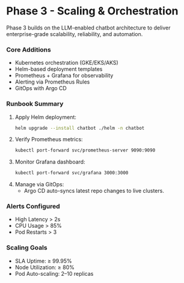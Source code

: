 # Phase 3 - Scaling & Orchestration

Phase 3 builds on the LLM-enabled chatbot architecture to deliver enterprise-grade scalability, reliability, and automation.

### Core Additions
- Kubernetes orchestration (GKE/EKS/AKS)
- Helm-based deployment templates
- Prometheus + Grafana for observability
- Alerting via Prometheus Rules
- GitOps with Argo CD

### Runbook Summary
1. Apply Helm deployment:
   ```bash
   helm upgrade --install chatbot ./helm -n chatbot
   ```
2. Verify Prometheus metrics:
   ```bash
   kubectl port-forward svc/prometheus-server 9090:9090
   ```
3. Monitor Grafana dashboard:
   ```bash
   kubectl port-forward svc/grafana 3000:3000
   ```
4. Manage via GitOps:
   - Argo CD auto-syncs latest repo changes to live clusters.

### Alerts Configured
- High Latency > 2s
- CPU Usage > 85%
- Pod Restarts > 3

### Scaling Goals
- SLA Uptime: ≥ 99.95%
- Node Utilization: ≥ 80%
- Pod Auto-scaling: 2–10 replicas
